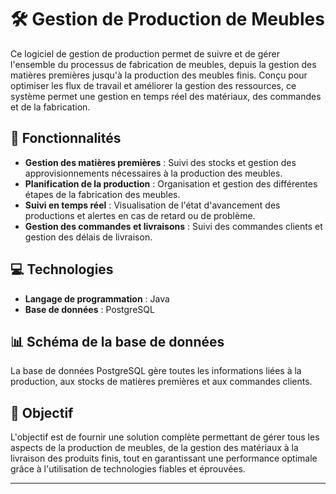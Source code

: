 # 🛠️ Gestion de Production de Meubles

Ce logiciel de gestion de production permet de suivre et de gérer l'ensemble du processus de fabrication de meubles, depuis la gestion des matières premières jusqu'à la production des meubles finis. Conçu pour optimiser les flux de travail et améliorer la gestion des ressources, ce système permet une gestion en temps réel des matériaux, des commandes et de la fabrication.

## 🚀 Fonctionnalités

- **Gestion des matières premières** : Suivi des stocks et gestion des approvisionnements nécessaires à la production des meubles.
- **Planification de la production** : Organisation et gestion des différentes étapes de la fabrication des meubles.
- **Suivi en temps réel** : Visualisation de l'état d'avancement des productions et alertes en cas de retard ou de problème.
- **Gestion des commandes et livraisons** : Suivi des commandes clients et gestion des délais de livraison.

## 💻 Technologies

- **Langage de programmation** : Java
- **Base de données** : PostgreSQL

## 📊 Schéma de la base de données

La base de données PostgreSQL gère toutes les informations liées à la production, aux stocks de matières premières et aux commandes clients.

## 🎯 Objectif

L'objectif est de fournir une solution complète permettant de gérer tous les aspects de la production de meubles, de la gestion des matériaux à la livraison des produits finis, tout en garantissant une performance optimale grâce à l'utilisation de technologies fiables et éprouvées.

---
